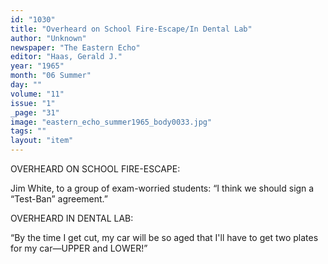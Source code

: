 ```yaml
---
id: "1030"
title: "Overheard on School Fire-Escape/In Dental Lab"
author: "Unknown"
newspaper: "The Eastern Echo"
editor: "Haas, Gerald J."
year: "1965"
month: "06 Summer"
day: ""
volume: "11"
issue: "1"
_page: "31"
image: "eastern_echo_summer1965_body0033.jpg"
tags: ""
layout: "item"
---
```

OVERHEARD ON SCHOOL FIRE-ESCAPE:

Jim White, to a group of exam-worried students: “I
think we should sign a “Test-Ban” agreement.”

OVERHEARD IN DENTAL LAB:

“By the time I get cut, my car will be so aged that I'll
have to get two plates for my car—UPPER and LOWER!”
